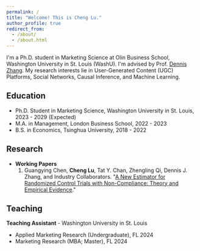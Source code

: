 ```yaml
---
permalink: /
title: "Welcome! This is Cheng Lu."
author_profile: true
redirect_from: 
  - /about/
  - /about.html
---
```


I'm a Ph.D. student in Marketing Science at Olin Business School, Washington University in St. Louis (WashU). I'm advised by Prof. [Dennis Zhang](http://denniszhang.org/). My research interests lie in User-Generated Content (UGC) Platforms, Social Networks, Causal Inference, and Machine Learning.

Education
------
+ Ph.D. Student in Marketing Science, Washington University in St. Louis, 2023 - 2029 (Expected)
+ M.A. in Management, London Business School, 2022 - 2023
+ B.S. in Economics, Tsinghua University, 2018 - 2022

Research
------
+ **Working Papers**
  1. Guangying Chen, **Cheng Lu**, Tat Y. Chan, Zhengling Qi, Dennis J. Zhang, and Industry Collaborators. "[A New Estimator for Randomized Control Trials with Non-Compliance: Theory and Empirical Evidence](https://papers.ssrn.com/sol3/papers.cfm?abstract_id=4864490)."

Teaching
------
**Teaching Assistant** - Washington University in St. Louis
+ Applied Marketing Research (Undergraduate), FL 2024
+ Marketing Research (MBA; Master),  FL 2024
